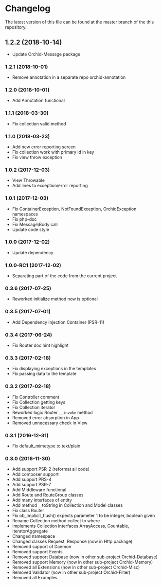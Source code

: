 Changelog
====
The latest version of this file can be found at the master branch of the this repository.

## 1.2.2 (2018-10-14)
- Update Orchid-Message package

### 1.2.1 (2018-10-01)
- Remove annotation in a separate repo orchid-annotation

### 1.2.0 (2018-10-01)
- Add Annotation functional

### 1.1.1 (2018-03-30)
- Fix collection valid method

### 1.1.0 (2018-03-23)
- Add new error reporting screen
- Fix collection work with primary id in key
- Fix view throw exception

### 1.0.2 (2017-12-03)
- View Throwable
- Add lines to exception\error reporting

### 1.0.1 (2017-12-03)
- Fix ContainerException, NotFoundException, OrchidException namespaces
- Fix php-doc
- Fix Message\Body call
- Update code style

### 1.0.0 (2017-12-02)
- Update dependency

### 1.0.0-RC1 (2017-12-02)
- Separating part of the code from the current project

### 0.3.6 (2017-07-25)
- Reworked initialize method now is optional

### 0.3.5 (2017-07-01)
- Add Dependency Injection Container (PSR-11)

### 0.3.4 (2017-06-24)
- Fix Router doc hint highlight

### 0.3.3 (2017-02-18)
- Fix displaying exceptions in the templates
- Fix passing data to the template

### 0.3.2 (2017-02-18)
- Fix Controller comment
- Fix Collection getting keys
- Fix Collection iterator
- Reworked logic Router `__invoke` method
- Removed error absorption in App
- Removed unnecessary check in View

### 0.3.1 (2016-12-31)
- Fix default_mimetype to text/plain

### 0.3.0 (2016-11-30)
- Add support PSR-2 (reformat all code)
- Add composer support
- Add support PRS-4
- Add support PSR-7
- Add Middleware functional
- Add Route and RouteGroup classes
- Add many interfaces of entity
- Add method __toString in Collection and Model classes
- Fix class Router
- Fix ob_implicit_flush() expects parameter 1 to be integer, boolean given
- Rename Collection method collect to where
- Implements Collection interfaces ArrayAccess, Countable, IteratorAggregate
- Changed namespace
- Changed classes Request, Response (now in Http package)
- Removed support of Daemon
- Removed support Events
- Removed support Database (now in other sub-project Orchid-Database)
- Removed support Memory (now in other sub-project Orchid-Memory)
- Removed all Extensions (now in other sub-project Orchid-Misc)
- Removed Validator (now in other sub-project Orchid-Filter)
- Removed all Examples
